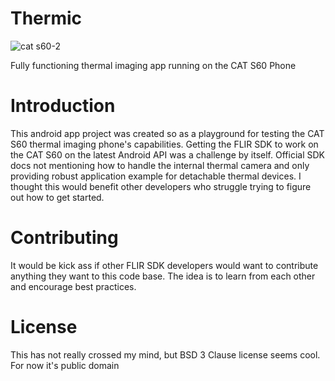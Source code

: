 # Thermic
![cat s60-2](https://cloud.githubusercontent.com/assets/3069650/25279881/a00767cc-26b0-11e7-826d-f4d060626223.jpg)

Fully functioning thermal imaging app running on the CAT S60 Phone

# Introduction

This android app project was created so as a playground for testing the CAT S60 thermal imaging phone's capabilities. Getting the FLIR SDK to work on the CAT S60 on the latest Android API was a challenge by itself. Official SDK docs not mentioning how to handle the internal thermal camera and only providing robust application example for detachable thermal devices. I thought this would benefit other developers who struggle trying to figure out how to get started.

# Contributing

It would be kick ass if other FLIR SDK developers would want to contribute anything they want to this code base. The idea is to learn from each other and encourage best practices.

# License

This has not really crossed my mind, but BSD 3 Clause license seems cool. For now it's public domain 
